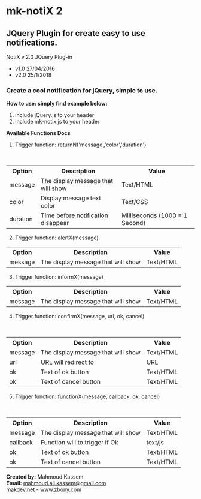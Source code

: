# mk-notiX 2
<h2>JQuery Plugin for create easy to use notifications.</h2>

NotiX v.2.0 JQuery Plug-in
- v1.0 27/04/2016
- v2.0 25/1/2018

<h3>Create a cool notification for jQuery, simple to use.</h3>


<b>How to use: simply find example below:</b>

1. include jQuery.js to your header	
2. include mk-notix.js to your header


<b>Available Functions Docs</b>

1. Trigger function: returnN('message','color','duration')
<table>
  <tr>
    <th>Option</th>
    <th>Description</th>
    <th>Value</th>
  </tr>
  <tr>
    <td>message</td>
    <td>The display message that will show</td>
    <td>Text/HTML</td>
  </tr>
  <tr>
    <td>color</td>
    <td>Display message text color</td>
    <td>Text/CSS</td>
  </tr>
  <tr>
    <td>duration</td>
    <td>Time before notification disappear</td>
    <td>Milliseconds (1000 = 1 Second)</td>
  </tr>
</table>

2. Trigger function: alertX(message)
<table>
  <tr>
    <th>Option</th>
    <th>Description</th>
    <th>Value</th>
  </tr>
  <tr>
    <td>message</td>
    <td>The display message that will show</td>
    <td>Text/HTML</td>
  </tr>
</table>

3. Trigger function: informX(message)
<table>
  <tr>
    <th>Option</th>
    <th>Description</th>
    <th>Value</th>
  </tr>
  <tr>
    <td>message</td>
    <td>The display message that will show</td>
    <td>Text/HTML</td>
  </tr>
</table>

4. Trigger function: confirmX(message, url, ok, cancel)
<table>
  <tr>
    <th>Option</th>
    <th>Description</th>
    <th>Value</th>
  </tr>
  <tr>
    <td>message</td>
    <td>The display message that will show</td>
    <td>Text/HTML</td>
  </tr>
  <tr>
    <td>url</td>
    <td>URL will redirect to</td>
    <td>URL</td>
  </tr>
  <tr>
    <td>ok</td>
    <td>Text of ok button</td>
    <td>Text/HTML</td>
  </tr>
  <tr>
    <td>ok</td>
    <td>Text of cancel button</td>
    <td>Text/HTML</td>
  </tr>
</table>

5. Trigger function: functionX(message, callback, ok, cancel)
<table>
  <tr>
    <th>Option</th>
    <th>Description</th>
    <th>Value</th>
  </tr>
  <tr>
    <td>message</td>
    <td>The display message that will show</td>
    <td>Text/HTML</td>
  </tr>
  <tr>
    <td>callback</td>
    <td>Function will to trigger if Ok</td>
    <td>text/js</td>
  </tr>
  <tr>
    <td>ok</td>
    <td>Text of ok button</td>
    <td>Text/HTML</td>
  </tr>
  <tr>
    <td>ok</td>
    <td>Text of cancel button</td>
    <td>Text/HTML</td>
  </tr>
</table>

<b>Created by:</b> Mahmoud Kassem<br>
<b>Email:</b> <a href="mailto:mahmoud.ali.kassem@gmail.com">mahmoud.ali.kassem@gmail.com</a><br>
<a href="https://makdev.net">makdev.net</a> - <a href="http://www.zbony.com">www.zbony.com</a>
